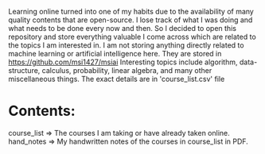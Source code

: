 Learning online turned into one of my habits due to the availability of many quality contents that are open-source. I lose track of what I was doing and what needs to be done every now and then. So I decided to open this repository and store everything valuable I come across which are related to the topics I am interested in. 
I am not storing anything directly related to machine learning or artificial intelligence here. They are stored in https://github.com/msi1427/msiai 
Interesting topics include algorithm, data-structure, calculus, probability, linear algebra, and many other miscellaneous things. The exact details are in 'course_list.csv' file <br/>
# Contents:<br/>
course_list => The courses I am taking or have already taken online.<br/>
hand_notes => My handwritten notes of the courses in course_list in PDF.<br/>